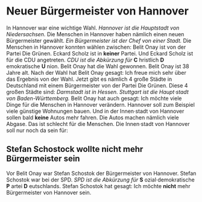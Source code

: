 # Neuer Bürgermeister von Hannover

In Hannover war eine wichtige Wahl. 
*Hannover ist die Hauptstadt von Niedersachsen.* Die Menschen in Hannover haben nämlich einen neuen Bürgermeister gewählt. 
*Ein Bürgermeister ist der Chef von einer Stadt.* Die Menschen in Hannover konnten wählen zwischen: Belit Onay ist von der Partei Die Grünen. Eckard Scholz ist in **keiner** Partei. Und Eckard Scholz ist für die CDU angetreten. 
*CDU ist die Abkürzung für* **C** hristlich **D** emokratische **U** nion. Belit Onay hat die Wahl gewonnen. Belit Onay ist 38 Jahre alt. 
Nach der Wahl hat Belit Onay gesagt: Ich freue mich sehr über das Ergebnis von der Wahl. Jetzt gibt es nämlich 4 große Städte in Deutschland mit einem Bürgermeister von der Partei Die Grünen. Diese 4 großen Städte sind: 
*Darmstadt ist in Hessen.* 
*Stuttgart ist die Haupt·stadt von Baden-Württemberg.* Belit Onay hat auch gesagt: Ich möchte viele Dinge für die Menschen in Hannover verändern. Hannover soll zum Beispiel viele günstige Wohnungen bauen. Und in der Innen·stadt von Hannover sollen bald **keine** Autos mehr fahren. Die Autos machen nämlich viele Abgase. Das ist schlecht für die Menschen. Die Innen·stadt von Hannover soll nur noch da sein für: 

## Stefan Schostock wollte nicht mehr Bürgermeister sein
Vor Belit Onay war Stefan Schostok der Bürgermeister von Hannover. Stefan Schostok war bei der SPD. 
*SPD ist die Abkürzung für* **S** ozial·demokratische **P** artei **D** eutschlands. Stefan Schostok hat gesagt: Ich möchte **nicht** mehr Bürgermeister von Hannover sein. 
